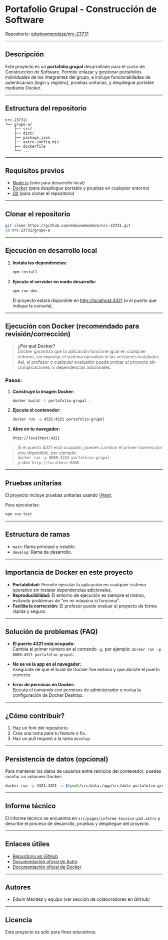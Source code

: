 # Portafolio Grupal - Construcción de Software

Repositorio: [edwinwmendeze/nrc-23731](https://github.com/edwinwmendeze/nrc-23731.git)

---

## Descripción

Este proyecto es un **portafolio grupal** desarrollado para el curso de Construcción de Software. Permite enlazar y gestionar portafolios individuales de los integrantes del grupo, e incluye funcionalidades de autenticación (login y registro), pruebas unitarias, y despliegue portable mediante Docker.

---

## Estructura del repositorio

```
nrc-23731/
└── grupo-a/
    ├── src/
    ├── dist/
    ├── package.json
    ├── astro.config.mjs
    ├── dockerfile
    └── ...
```

---

## Requisitos previos

- [Node.js](https://nodejs.org/) (solo para desarrollo local)
- [Docker](https://www.docker.com/) (para despliegue portable y pruebas en cualquier entorno)
- [Git](https://git-scm.com/) (para clonar el repositorio)

---

## Clonar el repositorio

```bash
git clone https://github.com/edwinwmendeze/nrc-23731.git
cd nrc-23731/grupo-a
```

---

## Ejecución en desarrollo local

1. **Instala las dependencias:**
   ```bash
   npm install
   ```

2. **Ejecuta el servidor en modo desarrollo:**
   ```bash
   npm run dev
   ```
   El proyecto estará disponible en [http://localhost:4321](http://localhost:4321) (o el puerto que indique la consola).

---

## Ejecución con Docker (recomendado para revisión/corrección)

> **¿Por qué Docker?**  
> Docker garantiza que la aplicación funcione igual en cualquier entorno, sin importar el sistema operativo ni las versiones instaladas. Así, el profesor o cualquier evaluador puede probar el proyecto sin complicaciones ni dependencias adicionales.

### **Pasos:**

1. **Construye la imagen Docker:**
   ```bash
   docker build -t portafolio-grupal .
   ```

2. **Ejecuta el contenedor:**
   ```bash
   docker run -p 4321:4321 portafolio-grupal
   ```

3. **Abre en tu navegador:**
   ```
   http://localhost:4321
   ```

> Si el puerto 4321 está ocupado, puedes cambiar el primer número por otro disponible, por ejemplo:  
> `docker run -p 8080:4321 portafolio-grupal`  
> y abrir `http://localhost:8080`

---

## Pruebas unitarias

El proyecto incluye pruebas unitarias usando [Vitest](https://vitest.dev/).

Para ejecutarlas:

```bash
npm run test
```

---

## Estructura de ramas

- `main`: Rama principal y estable.
- `develop`: Rama de desarrollo.

---

## Importancia de Docker en este proyecto

- **Portabilidad:** Permite ejecutar la aplicación en cualquier sistema operativo sin instalar dependencias adicionales.
- **Reproducibilidad:** El entorno de ejecución es siempre el mismo, evitando problemas de "en mi máquina sí funciona".
- **Facilita la corrección:** El profesor puede evaluar el proyecto de forma rápida y segura.

---

## Solución de problemas (FAQ)

- **El puerto 4321 está ocupado:**  
  Cambia el primer número en el comando `-p`, por ejemplo: `docker run -p 8080:4321 portafolio-grupal`.

- **No se ve la app en el navegador:**  
  Asegúrate de que el build de Docker fue exitoso y que abriste el puerto correcto.

- **Error de permisos en Docker:**  
  Ejecuta el comando con permisos de administrador o revisa la configuración de Docker Desktop.

---

## ¿Cómo contribuir?

1. Haz un fork del repositorio.
2. Crea una rama para tu feature o fix.
3. Haz un pull request a la rama `develop`.

---

## Persistencia de datos (opcional)

Para mantener los datos de usuarios entre reinicios del contenedor, puedes montar un volumen Docker:

```bash
docker run -p 4321:4321 -v $(pwd)/src/data:/app/src/data portafolio-grupal
```

---

## Informe técnico

El informe técnico se encuentra en `src/pages/informe-tecnico-pa3.astro` y describe el proceso de desarrollo, pruebas y despliegue del proyecto.

---

## Enlaces útiles

- [Repositorio en GitHub](https://github.com/edwinwmendeze/nrc-23731.git)
- [Documentación oficial de Astro](https://docs.astro.build/)
- [Documentación oficial de Docker](https://docs.docker.com/)

---

## Autores

- Edwin Mendez y equipo (ver sección de colaboradores en GitHub)

---

## Licencia

Este proyecto es solo para fines educativos.
